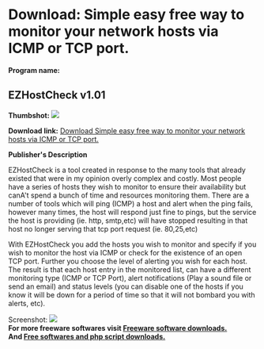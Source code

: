 # Download: Simple easy free way to monitor your network hosts via ICMP or TCP port.

**Program name:**

## EZHostCheck v1.01

  
**Thumbshot:** ![](http://www.freewarefiles.com/screenshot/ezhostcheck_md.gif)   
  
**Download link:** [Download Simple easy free way to monitor your network hosts via ICMP or TCP port.](http://freesoftwares.boysofts.com/EZHostCheck-V_program_37980.html)  
  


**Publisher's Description**  
  


EZHostCheck is a tool created in response to the many tools that already existed that were in my opinion overly complex and costly. Most people have a series of hosts they wish to monitor to ensure their availability but canA't spend a bunch of time and resources monitoring them. There are a number of tools which will ping (ICMP) a host and alert when the ping fails, however many times, the host will respond just fine to pings, but the service the host is providing (ie. http, smtp,etc) will have stopped resulting in that host no longer serving that tcp port request (ie. 80,25,etc) 

With EZHostCheck you add the hosts you wish to monitor and specify if you wish to monitor the host via ICMP or check for the existence of an open TCP port. Further you choose the level of alerting you wish for each host. The result is that each host entry in the monitored list, can have a different monitoring type (ICMP or TCP Port), alert notifications (Play a sound file or send an email) and status levels (you can disable one of the hosts if you know it will be down for a period of time so that it will not bombard you with alerts, etc).

  
  
Screenshot: ![](http://www.freewarefiles.com/screenshot/ezhostcheck.gif)   
**For more freeware softwares visit [Freeware software downloads.](http://freesoftwares.boysofts.com/)**   
**And [Free softwares and php script downloads.](http://www.boysofts.com/)**
